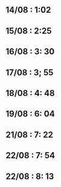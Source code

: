 ## 14/08 : 1:02

## 15/08 : 2:25

## 16/08 : 3: 30

## 17/08 : 3; 55

## 18/08 : 4: 48

## 19/08 : 6: 04

## 21/08 : 7: 22

## 22/08 : 7: 54

## 22/08 : 8: 13
